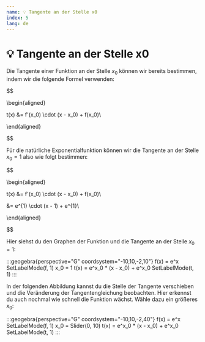 ```yaml
---
name: 💡 Tangente an der Stelle x0
index: 5
lang: de
---
```


# 💡 Tangente an der Stelle x0

Die Tangente einer Funktion an der Stelle $x_0$ können wir bereits bestimmen, indem wir die folgende Formel verwenden:

$$

\begin{aligned}

t(x) &= f'(x_0) \cdot (x - x_0) + f(x_0)\\

\end{aligned}

$$

Für die natürliche Exponentialfunktion können wir die Tangente an der Stelle $x_0 = 1$ also wie folgt bestimmen:

$$

\begin{aligned}

t(x) &= f'(x_0) \cdot (x - x_0) + f(x_0)\\

&= e^{1} \cdot (x - 1) + e^{1}\\

\end{aligned}

$$

Hier siehst du den Graphen der Funktion und die Tangente an der Stelle $x_0 = 1$:

:::geogebra{perspective="G" coordsystem="-10,10,-2,10"}
f(x) = e^x
SetLabelMode(f, 1)
x_0 = 1
t(x) = e^x_0 * (x - x_0) + e^x_0
SetLabelMode(t, 1)
:::

In der folgenden Abbildung kannst du die Stelle der Tangente verschieben und die Veränderung der Tangentengleichung beobachten. Hier erkennst du auch nochmal wie schnell die Funktion wächst. Wähle dazu ein größeres $x_0$:

:::geogebra{perspective="G" coordsystem="-10,10,-2,40"}
f(x) = e^x
SetLabelMode(f, 1)
x_0 = Slider(0, 10)
t(x) = e^x_0 * (x - x_0) + e^x_0
SetLabelMode(t, 1)
:::